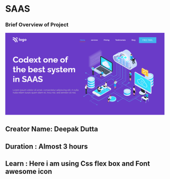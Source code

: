 # SAAS

### Brief Overview of Project

![Test Image 1](./thumbnail.png)

## Creator Name: **Deepak Dutta**

## Duration : **Almost 3 hours**

## Learn : Here i am using Css flex box and Font awesome icon
